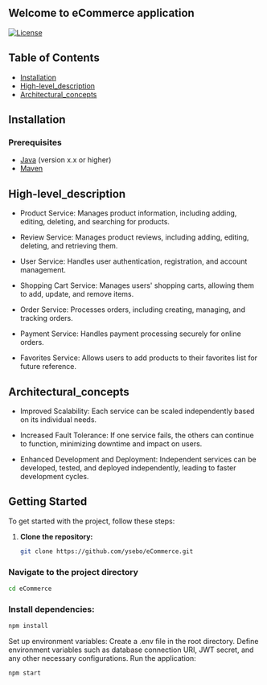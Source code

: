 

   ## Welcome to eCommerce application


[![License](https://img.shields.io/badge/license-MIT-blue.svg)](https://opensource.org/licenses/MIT)
## Table of Contents
- [Installation](#installation)
- [High-level_description](#high-level_description)
- [Architectural_concepts](#architectural_concepts)


## Installation

### Prerequisites
- [Java](https://www.oracle.com/java/technologies/javase-downloads.html) (version x.x or higher)
- [Maven](https://maven.apache.org/download.cgi)

## High-level_description
- Product Service: Manages product information, including adding, editing, deleting, and searching for products.<br>

- Review Service: Manages product reviews, including adding, editing, deleting, and retrieving them.<br>

- User Service: Handles user authentication, registration, and account management.<br>

- Shopping Cart Service: Manages users' shopping carts, allowing them to add, update, and remove items.<br>

- Order Service: Processes orders, including creating, managing, and tracking orders.<br>

- Payment Service: Handles payment processing securely for online orders.<br>

 - Favorites Service: Allows users to add products to their favorites list for future reference.<br>


## Architectural_concepts
- Improved Scalability: Each service can be scaled independently based on its individual needs.<br>

- Increased Fault Tolerance: If one service fails, the others can continue to function, minimizing downtime and impact on users.<br>

- Enhanced Development and Deployment: Independent services can be developed, tested, and deployed independently, leading to faster development cycles.<br>


## Getting Started

To get started with the project, follow these steps:

1. **Clone the repository:**

   ```bash
   git clone https://github.com/ysebo/eCommerce.git
### Navigate to the project directory 
 ```bash
 cd eCommerce
 ```
### Install dependencies:
 ```bash
npm install
 ```
Set up environment variables:
Create a .env file in the root directory.
Define environment variables such as database connection URI, JWT secret, and any other necessary configurations.
Run the application:
 ```bash
npm start
 ```

